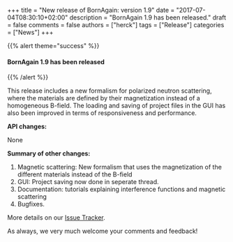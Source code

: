 +++
title = "New release of BornAgain: version 1.9"
date = "2017-07-04T08:30:10+02:00"
description = "BornAgain 1.9 has been released."
draft = false
comments = false
authors = ["herck"]
tags = ["Release"]
categories = ["News"]
+++

{{% alert theme="success" %}}
#### BornAgain 1.9 has been released
{{% /alert %}}


This release includes a new formalism for polarized neutron scattering, where the materials are defined by their magnetization instead of a homogeneous B-field.
The loading and saving of project files in the GUI has also been improved in terms of responsiveness and performance.

**API changes:**

None

**Summary of other changes:**

1. Magnetic scattering: New formalism that uses the magnetization of the different materials instead of the B-field
1. GUI: Project saving now done in seperate thread.
1. Documentation: tutorials explaining interference functions and magnetic scattering
1. Bugfixes.

More details on our [Issue Tracker](http://apps.jcns.fz-juelich.de/redmine/versions/41).

As always, we very much welcome your comments and feedback!